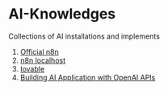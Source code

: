 # AI-Knowledges
Collections of AI installations and implements

1. [Official n8n](https://n8n.io/)
1. [n8n localhost](http://localhost:5678/)
2. [lovable](https://lovable.dev/)
3. [Building AI Application with OpenAI APIs](https://fun4yo.xyz/book/building-ai-applications-with-openai-apis/)
